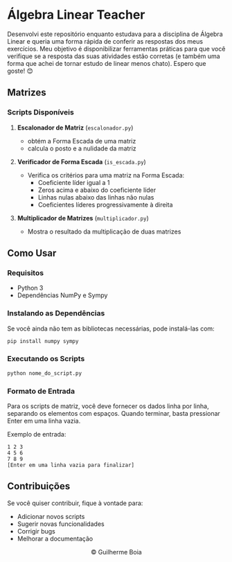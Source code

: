 # Álgebra Linear Teacher

Desenvolvi este repositório enquanto estudava para a disciplina de Álgebra Linear e queria uma forma rápida de conferir as respostas dos meus exercícios. Meu objetivo é disponibilizar ferramentas práticas para que você verifique se a resposta das suas atividades estão corretas (e também uma forma que achei de tornar estudo de linear menos chato). Espero que goste! 😊

## Matrizes

### Scripts Disponíveis

1. **Escalonador de Matriz** (`escalonador.py`)

   - obtém a Forma Escada de uma matriz
   - calcula o posto e a nulidade da matriz

2. **Verificador de Forma Escada** (`is_escada.py`)

   - Verifica os critérios para uma matriz na Forma Escada:
     - Coeficiente líder igual a 1
     - Zeros acima e abaixo do coeficiente líder
     - Linhas nulas abaixo das linhas não nulas
     - Coeficientes líderes progressivamente à direita

3. **Multiplicador de Matrizes** (`multiplicador.py`)
   - Mostra o resultado da multiplicação de duas matrizes

## Como Usar

### Requisitos

- Python 3
- Dependências NumPy e Sympy

### Instalando as Dependências

Se você ainda não tem as bibliotecas necessárias, pode instalá-las com:

```bash
pip install numpy sympy
```

### Executando os Scripts

```bash
python nome_do_script.py
```

### Formato de Entrada

Para os scripts de matriz, você deve fornecer os dados linha por linha, separando os elementos com espaços. Quando terminar, basta pressionar Enter em uma linha vazia.

Exemplo de entrada:

```
1 2 3
4 5 6
7 8 9
[Enter em uma linha vazia para finalizar]
```

## Contribuições

Se você quiser contribuir, fique à vontade para:

- Adicionar novos scripts
- Sugerir novas funcionalidades
- Corrigir bugs
- Melhorar a documentação

<div align="center">© Guilherme Boia</div>
